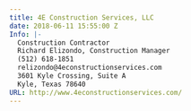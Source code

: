 ```yaml
---
title: 4E Construction Services, LLC
date: 2018-06-11 15:55:00 Z
Info: |-
  Construction Contractor
  Richard Elizondo, Construction Manager
  (512) 618-1851
  relizondo@4econstructionservices.com
  3601 Kyle Crossing, Suite A
  Kyle, Texas 78640
URL: http://www.4econstructionservices.com/
---
```


